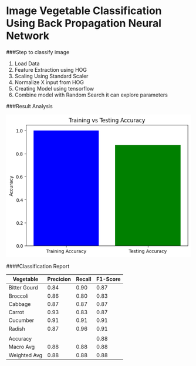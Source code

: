 # Image Vegetable Classification Using Back Propagation Neural Network

###Step to classify image

1. Load Data
2. Feature Extraction using HOG
3. Scaling Using Standard Scaler
4. Normalize X input from HOG
5. Creating Model using tensorflow
6. Combine model with Random Search it can explore parameters

###Result Analysis

![Accuracy](accuracy_testing_train.png)

####Classification Report

| Vegetable    | Precicion | Recall | F1-Score |
| ------------ | --------- | ------ | -------- |
| Bitter Gourd | 0.84      | 0.90   | 0.87     |
| Broccoli     | 0.86      | 0.80   | 0.83     |
| Cabbage      | 0.87      | 0.87   | 0.87     |
| Carrot       | 0.93      | 0.83   | 0.87     |
| Cucumber     | 0.91      | 0.91   | 0.91     |
| Radish       | 0.87      | 0.96   | 0.91     |
|              |           |        |          |
| Accuracy     |           |        | 0.88     |
| Macro Avg    | 0.88      | 0.88   | 0.88     |
| Weighted Avg | 0.88      | 0.88   | 0.88     |
